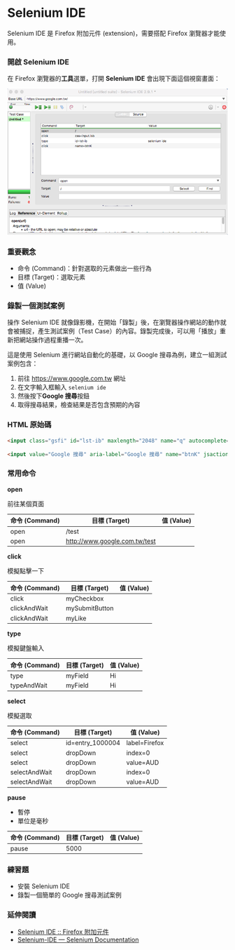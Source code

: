 # Selenium IDE

Selenium IDE 是 Firefox 附加元件 (extension)，需要搭配 Firefox 瀏覽器才能使用。

### 開啟 Selenium IDE

在 Firefox 瀏覽器的**工具**選單，打開 **Selenium IDE** 會出現下面這個視窗畫面：

![](assets/selenium-ide.png)

### 重要觀念

* 命令 (Command)：針對選取的元素做出一些行為
* 目標 (Target)：選取元素
* 值 (Value)

<!-- 開啟 Firebug -->

### 錄製一個測試案例

操作 Selenium IDE 就像錄影機，在開始「錄製」後，在瀏覽器操作網站的動作就會被捕捉，產生測試案例（Test Case）的內容。錄製完成後，可以用「播放」重新把網站操作過程重播一次。

這是使用 Selenium 進行網站自動化的基礎，以 Google 搜尋為例，建立一組測試案例包含：

1. 前往 <https://www.google.com.tw> 網址
1. 在文字輸入框輸入 `selenium ide`
1. 然後按下**Google 搜尋**按鈕
1. 取得搜尋結果，檢查結果是否包含預期的內容

<!-- 留一點時間讓大家練習看看 -->

### HTML 原始碼

```html
<input class="gsfi" id="lst-ib" maxlength="2048" name="q" autocomplete="off" title="搜尋" value="" aria-label="搜尋" aria-haspopup="false" role="combobox" aria-autocomplete="both" dir="ltr" spellcheck="false" type="text">
```

```html
<input value="Google 搜尋" aria-label="Google 搜尋" name="btnK" jsaction="sf.chk" type="submit">
```

### 常用命令

**open**

前往某個頁面

命令 (Command) | 目標 (Target) | 值 (Value)
---------|----------|---------
 open    | /test    | 
 open    | http://www.google.com.tw/test | 

**click**

模擬點擊一下

命令 (Command) | 目標 (Target) | 值 (Value)
--------------|----------|---------
 click        | myCheckbox | 
 clickAndWait | mySubmitButton | 
 clickAndWait | myLike | 

**type**

模擬鍵盤輸入

命令 (Command) | 目標 (Target) | 值 (Value)
--------------|----------|---------
 type         | myField | Hi
 typeAndWait  | myField | Hi

**select**

模擬選取

命令 (Command)  | 目標 (Target) | 值 (Value)
---------------|------------------|---------
 select        | id=entry_1000004 | label=Firefox
 select        | dropDown         | index=0
 select        | dropDown         | value=AUD
 selectAndWait | dropDown         | index=0
 selectAndWait | dropDown         | value=AUD

**pause**

* 暫停
* 單位是毫秒

命令 (Command) | 目標 (Target) | 值 (Value)
--------------|----------|---------
 pause | 5000 | 


### 練習題

* 安裝 Selenium IDE
* 錄製一個簡單的 Google 搜尋測試案例

### 延伸閱讀

* [Selenium IDE :: Firefox 附加元件](https://addons.mozilla.org/zh-TW/firefox/addon/selenium-ide/)
* [Selenium-IDE — Selenium Documentation](http://docs.seleniumhq.org/docs/02_selenium_ide.jsp)
